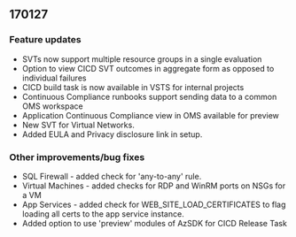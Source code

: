 ## 170127
### Feature updates 
* SVTs now support multiple resource groups in a single evaluation 
* Option to view CICD SVT outcomes in aggregate form as opposed to individual failures 
* CICD build task is now available in VSTS for internal projects  
* Continuous Compliance runbooks support sending data to a common OMS workspace 
* Application Continuous Compliance view in OMS available for preview 
* New SVT for Virtual Networks. 
* Added EULA and Privacy disclosure link in setup. 
 
### Other improvements/bug fixes 
* SQL Firewall - added check for 'any-to-any' rule. 
* Virtual Machines - added checks for RDP and WinRM ports on NSGs for a VM 
* App Services - added check for WEB_SITE_LOAD_CERTIFICATES to flag loading all certs to the app service instance. 
* Added option to use 'preview' modules of AzSDK for CICD Release Task 
 